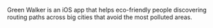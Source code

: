 Green Walker is an iOS app that helps eco-friendly people discovering routing paths across big cities that avoid the most polluted areas.
